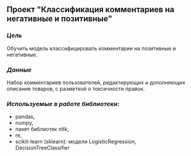 ## Проект "Классификация комментариев на негативные и позитивные"
### _Цель_
Обучить модель классифицировать комментарии на позитивные и негативные.
### _Данные_
Набор комментариев пользователей, редактирующих и дополняющих описание товаров, с разметкой о токсичности правок.

### _Используемые в работе библиотеки:_
- pandas,
- numpy,
- пакет библиотек nltk,
- re,
- scikit-learn (sklearn): модели LogisticRegression, DecisionTreeClassifier
